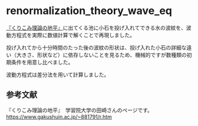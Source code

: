 # renormalization_theory_wave_eq

[『くりこみ理論の地平』]( https://www.gakushuin.ac.jp/~881791/r.htm )に出てくる池に小石を投げ入れてできる水の波紋を、波動方程式を実際に数値計算で解くことで再現しました。

投げ入れてから十分時間のたった後の波紋の形状は、投げ入れた小石の詳細な違い（大きさ、形状など）に依存しないことを見るため、機械的ですが数種類の初期条件を用意し比べました。

波動方程式は差分法を用いて計算しました。

## 参考文献
『くりこみ理論の地平』　学習院大学の田崎さんのページです。 https://www.gakushuin.ac.jp/~881791/r.htm
